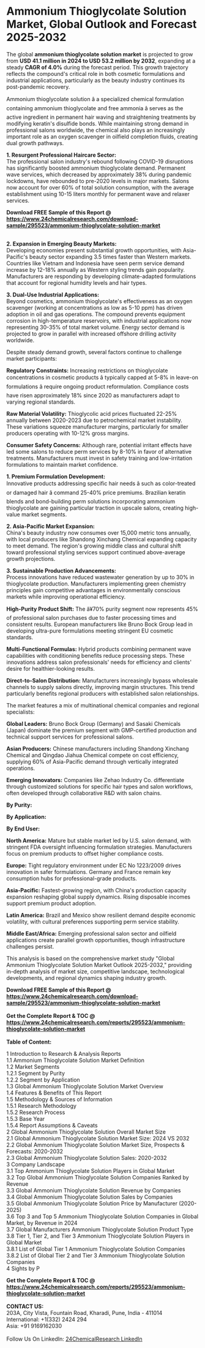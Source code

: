 <h1>Ammonium Thioglycolate Solution Market, Global Outlook and Forecast 2025-2032</h1><p>The global <strong>ammonium thioglycolate solution market</strong> is projected to grow from <strong>USD 41.1 million in 2024 to USD 53.2 million by 2032</strong>, expanding at a steady <strong>CAGR of 4.0%</strong> during the forecast period. This growth trajectory reflects the compound's critical role in both cosmetic formulations and industrial applications, particularly as the beauty industry continues its post-pandemic recovery.</p><p>Ammonium thioglycolate solution â a specialized chemical formulation containing ammonium thioglycolate and free ammonia â serves as the active ingredient in permanent hair waving and straightening treatments by modifying keratin's disulfide bonds. While maintaining strong demand in professional salons worldwide, the chemical also plays an increasingly important role as an oxygen scavenger in oilfield completion fluids, creating dual growth pathways.</p><p><strong>1. Resurgent Professional Haircare Sector:</strong><br>
The professional salon industry's rebound following COVID-19 disruptions has significantly boosted ammonium thioglycolate demand. Permanent wave services, which decreased by approximately 38% during pandemic lockdowns, have rebounded to pre-2020 levels in major markets. Salons now account for over 60% of total solution consumption, with the average establishment using 10-15 liters monthly for permanent wave and relaxer services.</p><div><b>Download FREE Sample of this Report @ 
            <a href="https://www.24chemicalresearch.com/download-sample/295523/ammonium-thioglycolate-solution-market">
            https://www.24chemicalresearch.com/download-sample/295523/ammonium-thioglycolate-solution-market</a></b></div><br><p><strong>2. Expansion in Emerging Beauty Markets:</strong><br>
Developing economies present substantial growth opportunities, with Asia-Pacific's beauty sector expanding 3.5 times faster than Western markets. Countries like Vietnam and Indonesia have seen perm service demand increase by 12-18% annually as Western styling trends gain popularity. Manufacturers are responding by developing climate-adapted formulations that account for regional humidity levels and hair types.</p><p><strong>3. Dual-Use Industrial Applications:</strong><br>
Beyond cosmetics, ammonium thioglycolate's effectiveness as an oxygen scavenger (working at concentrations as low as 5-10 ppm) has driven adoption in oil and gas operations. The compound prevents equipment corrosion in high-temperature reservoirs, with industrial applications now representing 30-35% of total market volume. Energy sector demand is projected to grow in parallel with increased offshore drilling activity worldwide.</p><p>Despite steady demand growth, several factors continue to challenge market participants:</p><p><strong>Regulatory Constraints:</strong> Increasing restrictions on thioglycolate concentrations in cosmetic products â typically capped at 5-8% in leave-on formulations â require ongoing product reformulation. Compliance costs have risen approximately 18% since 2020 as manufacturers adapt to varying regional standards.</p><p><strong>Raw Material Volatility:</strong> Thioglycolic acid prices fluctuated 22-25% annually between 2020-2023 due to petrochemical market instability. These variations squeeze manufacturer margins, particularly for smaller producers operating with 10-12% gross margins.</p><p><strong>Consumer Safety Concerns:</strong> Although rare, potential irritant effects have led some salons to reduce perm services by 8-10% in favor of alternative treatments. Manufacturers must invest in safety training and low-irritation formulations to maintain market confidence.</p><p><strong>1. Premium Formulation Development:</strong><br>
Innovative products addressing specific hair needs â such as color-treated or damaged hair â command 25-40% price premiums. Brazilian keratin blends and bond-building perm solutions incorporating ammonium thioglycolate are gaining particular traction in upscale salons, creating high-value market segments.</p><p><strong>2. Asia-Pacific Market Expansion:</strong><br>
China's beauty industry now consumes over 15,000 metric tons annually, with local producers like Shandong Xinchang Chemical expanding capacity to meet demand. The region's growing middle class and cultural shift toward professional styling services support continued above-average growth projections.</p><p><strong>3. Sustainable Production Advancements:</strong><br>
Process innovations have reduced wastewater generation by up to 30% in thioglycolate production. Manufacturers implementing green chemistry principles gain competitive advantages in environmentally conscious markets while improving operational efficiency.</p><p><strong>High-Purity Product Shift:</strong> The â¥70% purity segment now represents 45% of professional salon purchases due to faster processing times and consistent results. European manufacturers like Bruno Bock Group lead in developing ultra-pure formulations meeting stringent EU cosmetic standards.</p><p><strong>Multi-Functional Formulas:</strong> Hybrid products combining permanent wave capabilities with conditioning benefits reduce processing steps. These innovations address salon professionals' needs for efficiency and clients' desire for healthier-looking results.</p><p><strong>Direct-to-Salon Distribution:</strong> Manufacturers increasingly bypass wholesale channels to supply salons directly, improving margin structures. This trend particularly benefits regional producers with established salon relationships.</p><p>The market features a mix of multinational chemical companies and regional specialists:</p><p><strong>Global Leaders:</strong> Bruno Bock Group (Germany) and Sasaki Chemicals (Japan) dominate the premium segment with GMP-certified production and technical support services for professional salons.</p><p><strong>Asian Producers:</strong> Chinese manufacturers including Shandong Xinchang Chemical and Qingdao Jiahua Chemical compete on cost efficiency, supplying 60% of Asia-Pacific demand through vertically integrated operations.</p><p><strong>Emerging Innovators:</strong> Companies like Zehao Industry Co. differentiate through customized solutions for specific hair types and salon workflows, often developed through collaborative R&amp;D with salon chains.</p><p><strong>By Purity:</strong></p><p><strong>By Application:</strong></p><p><strong>By End User:</strong></p><p><strong>North America:</strong> Mature but stable market led by U.S. salon demand, with stringent FDA oversight influencing formulation strategies. Manufacturers focus on premium products to offset higher compliance costs.</p><p><strong>Europe:</strong> Tight regulatory environment under EC No 1223/2009 drives innovation in safer formulations. Germany and France remain key consumption hubs for professional-grade products.</p><p><strong>Asia-Pacific:</strong> Fastest-growing region, with China's production capacity expansion reshaping global supply dynamics. Rising disposable incomes support premium product adoption.</p><p><strong>Latin America:</strong> Brazil and Mexico show resilient demand despite economic volatility, with cultural preferences supporting perm service stability.</p><p><strong>Middle East/Africa:</strong> Emerging professional salon sector and oilfield applications create parallel growth opportunities, though infrastructure challenges persist.</p><p>This analysis is based on the comprehensive market study "Global Ammonium Thioglycolate Solution Market Outlook 2025-2032," providing in-depth analysis of market size, competitive landscape, technological developments, and regional dynamics shaping industry growth.</p><div><b>Download FREE Sample of this Report @ 
            <a href="https://www.24chemicalresearch.com/download-sample/295523/ammonium-thioglycolate-solution-market">
            https://www.24chemicalresearch.com/download-sample/295523/ammonium-thioglycolate-solution-market</a></b></div><br><div><b>Get the Complete Report & TOC @ 
            <a href="https://www.24chemicalresearch.com/reports/295523/ammonium-thioglycolate-solution-market">
            https://www.24chemicalresearch.com/reports/295523/ammonium-thioglycolate-solution-market</a></b></div><br>
            <b>Table of Content:</b><p>1 Introduction to Research & Analysis Reports<br />
 1.1 Ammonium Thioglycolate Solution Market Definition<br />
 1.2 Market Segments<br />
 1.2.1 Segment by Purity<br />
 1.2.2 Segment by Application<br />
 1.3 Global Ammonium Thioglycolate Solution Market Overview<br />
 1.4 Features & Benefits of This Report<br />
 1.5 Methodology & Sources of Information<br />
 1.5.1 Research Methodology<br />
 1.5.2 Research Process<br />
 1.5.3 Base Year<br />
 1.5.4 Report Assumptions & Caveats<br />
2 Global Ammonium Thioglycolate Solution Overall Market Size<br />
 2.1 Global Ammonium Thioglycolate Solution Market Size: 2024 VS 2032<br />
 2.2 Global Ammonium Thioglycolate Solution Market Size, Prospects & Forecasts: 2020-2032<br />
 2.3 Global Ammonium Thioglycolate Solution Sales: 2020-2032<br />
3 Company Landscape<br />
 3.1 Top Ammonium Thioglycolate Solution Players in Global Market<br />
 3.2 Top Global Ammonium Thioglycolate Solution Companies Ranked by Revenue<br />
 3.3 Global Ammonium Thioglycolate Solution Revenue by Companies<br />
 3.4 Global Ammonium Thioglycolate Solution Sales by Companies<br />
 3.5 Global Ammonium Thioglycolate Solution Price by Manufacturer (2020-2025)<br />
 3.6 Top 3 and Top 5 Ammonium Thioglycolate Solution Companies in Global Market, by Revenue in 2024<br />
 3.7 Global Manufacturers Ammonium Thioglycolate Solution Product Type<br />
 3.8 Tier 1, Tier 2, and Tier 3 Ammonium Thioglycolate Solution Players in Global Market<br />
 3.8.1 List of Global Tier 1 Ammonium Thioglycolate Solution Companies<br />
 3.8.2 List of Global Tier 2 and Tier 3 Ammonium Thioglycolate Solution Companies<br />
4 Sights by P</p><div><b>Get the Complete Report & TOC @ 
            <a href="https://www.24chemicalresearch.com/reports/295523/ammonium-thioglycolate-solution-market">
            https://www.24chemicalresearch.com/reports/295523/ammonium-thioglycolate-solution-market</a></b></div><br><b>CONTACT US:</b><br>
            203A, City Vista, Fountain Road, Kharadi, Pune, India - 411014<br>
            International: +1(332) 2424 294<br>
            Asia: +91 9169162030 <br><br>
            Follow Us On LinkedIn: <a href="https://www.linkedin.com/company/24chemicalresearch/">24ChemicalResearch LinkedIn</a>